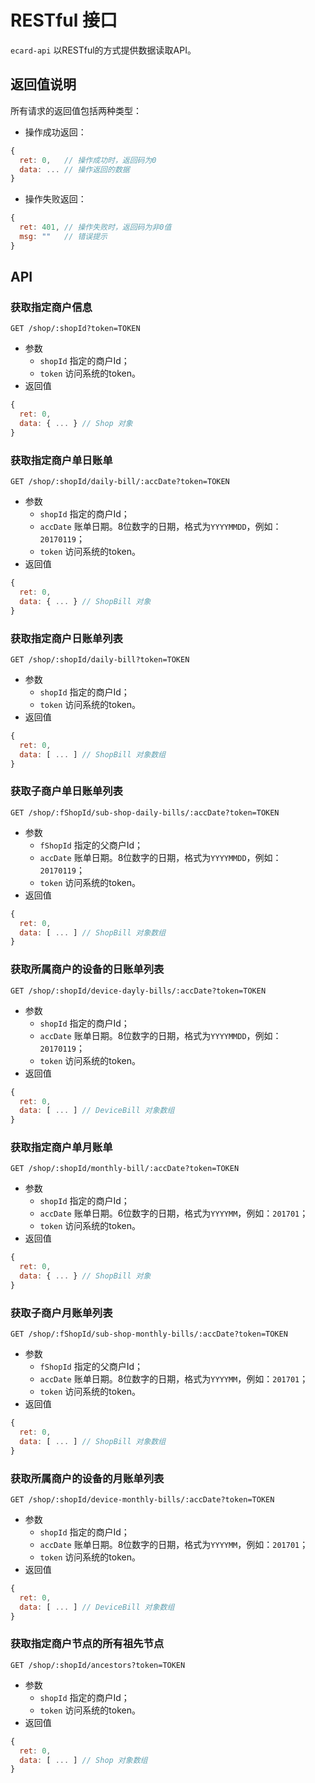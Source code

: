 # RESTful 接口
`ecard-api` 以RESTful的方式提供数据读取API。

## 返回值说明
所有请求的返回值包括两种类型：
- 操作成功返回：
```javascript
{
  ret: 0,   // 操作成功时，返回码为0
  data: ... // 操作返回的数据
}
```
- 操作失败返回：
```javascript
{
  ret: 401, // 操作失败时，返回码为非0值
  msg: ""   // 错误提示
}
```

## API
### 获取指定商户信息
`GET /shop/:shopId?token=TOKEN`

- 参数
  - `shopId` 指定的商户Id；
  - `token` 访问系统的token。
- 返回值
```javascript
{
  ret: 0,
  data: { ... } // Shop 对象
}
```

### 获取指定商户单日账单
`GET /shop/:shopId/daily-bill/:accDate?token=TOKEN`

- 参数
  - `shopId` 指定的商户Id；
  - `accDate` 账单日期。8位数字的日期，格式为`YYYYMMDD`，例如：`20170119`；
  - `token` 访问系统的token。
- 返回值
```javascript
{
  ret: 0,
  data: { ... } // ShopBill 对象
}
```

### 获取指定商户日账单列表
`GET /shop/:shopId/daily-bill?token=TOKEN`

- 参数
  - `shopId` 指定的商户Id；
  - `token` 访问系统的token。
- 返回值
```javascript
{
  ret: 0,
  data: [ ... ] // ShopBill 对象数组
}
```

### 获取子商户单日账单列表
`GET /shop/:fShopId/sub-shop-daily-bills/:accDate?token=TOKEN`

- 参数
  - `fShopId` 指定的父商户Id；
  - `accDate` 账单日期。8位数字的日期，格式为`YYYYMMDD`，例如：`20170119`；
  - `token` 访问系统的token。
- 返回值
```javascript
{
  ret: 0,
  data: [ ... ] // ShopBill 对象数组
}
```
### 获取所属商户的设备的日账单列表
`GET /shop/:shopId/device-dayly-bills/:accDate?token=TOKEN`

- 参数
  - `shopId` 指定的商户Id；
  - `accDate` 账单日期。8位数字的日期，格式为`YYYYMMDD`，例如：`20170119`；
  - `token` 访问系统的token。
- 返回值
```javascript
{
  ret: 0,
  data: [ ... ] // DeviceBill 对象数组
}
```

### 获取指定商户单月账单
`GET /shop/:shopId/monthly-bill/:accDate?token=TOKEN`

- 参数
  - `shopId` 指定的商户Id；
  - `accDate` 账单日期。6位数字的日期，格式为`YYYYMM`，例如：`201701`；
  - `token` 访问系统的token。
- 返回值
```javascript
{
  ret: 0,
  data: { ... } // ShopBill 对象
}
```

### 获取子商户月账单列表
`GET /shop/:fShopId/sub-shop-monthly-bills/:accDate?token=TOKEN`

- 参数
  - `fShopId` 指定的父商户Id；
  - `accDate` 账单日期。8位数字的日期，格式为`YYYYMM`，例如：`201701`；
  - `token` 访问系统的token。
- 返回值
```javascript
{
  ret: 0,
  data: [ ... ] // ShopBill 对象数组
}
```
### 获取所属商户的设备的月账单列表
`GET /shop/:shopId/device-monthly-bills/:accDate?token=TOKEN`

- 参数
  - `shopId` 指定的商户Id；
  - `accDate` 账单日期。8位数字的日期，格式为`YYYYMM`，例如：`201701`；
  - `token` 访问系统的token。
- 返回值
```javascript
{
  ret: 0,
  data: [ ... ] // DeviceBill 对象数组
}
```

### 获取指定商户节点的所有祖先节点

`GET /shop/:shopId/ancestors?token=TOKEN`

- 参数
  - `shopId` 指定的商户Id；
  - `token` 访问系统的token。
- 返回值
```javascript
{
  ret: 0,
  data: [ ... ] // Shop 对象数组
}
```
